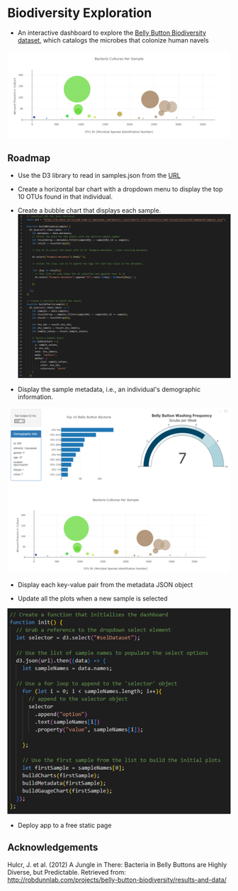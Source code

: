 
#  Biodiversity Exploration

- An interactive dashboard to explore the [Belly Button Biodiversity dataset](http://robdunnlab.com/projects/belly-button-biodiversity/), which catalogs the microbes that colonize human navels

![App Screenshot](https://raw.githubusercontent.com/gnimeth/biodiversity_exploration/main/Outputs/newplot.png)

## Roadmap

- Use the D3 library to read in samples.json from the [URL](https://2u-data-curriculum-team.s3.amazonaws.com/dataviz-classroom/v1.1/14-Interactive-Web-Visualizations/02-Homework/samples.json) 

- Create a horizontal bar chart with a dropdown menu to display the top 10 OTUs found in that individual.

- Create a bubble chart that displays each sample.
![App Screenshot](https://raw.githubusercontent.com/gnimeth/biodiversity_exploration/main/Outputs/Screenshot_20230211_090542.png)


- Display the sample metadata, i.e., an individual's demographic information.

![App Screenshot](https://raw.githubusercontent.com/gnimeth/biodiversity_exploration/main/Outputs/Screenshot_20230211_090353.png)

- Display each key-value pair from the metadata JSON object

- Update all the plots when a new sample is selected

![App Screenshot](https://raw.githubusercontent.com/gnimeth/biodiversity_exploration/main/Outputs/Screenshot_20230211_090603.png)

- Deploy app to a free static page




## Acknowledgements
Hulcr, J. et al. (2012) A Jungle in There: Bacteria in Belly Buttons are Highly Diverse, but Predictable. Retrieved from: http://robdunnlab.com/projects/belly-button-biodiversity/results-and-data/
